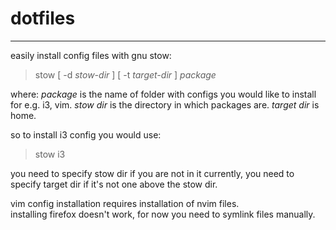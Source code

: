 # dotfiles
---  

easily install config files with gnu stow:  

> stow \[ -d _stow-dir_ ] [ -t _target-dir_ ] _package_  

where:
*package* is the name of folder with configs you would like to install for e.g. i3, vim.
*stow dir* is the directory in which packages are.
*target dir* is home.  

so to install i3 config you would use:  

> stow i3  

you need to specify stow dir if you are not in it currently, you need to specify target dir if it's not one above the stow dir.  

vim config installation requires installation of nvim files.  
installing firefox doesn't work, for now you need to symlink files manually.  

